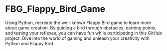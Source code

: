 # FBG_Flappy_Bird_Game
Using Python, recreate the well-known Flappy Bird game to learn more about game creation. By guiding a bird through obstacles, earning points, and testing your reflexes, you can have fun while participating in this GitHub project. Dive into the world of gaming and unleash your creativity with Python and Flappy Bird.
